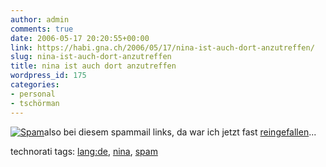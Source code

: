 ```yaml
---
author: admin
comments: true
date: 2006-05-17 20:20:55+00:00
link: https://habi.gna.ch/2006/05/17/nina-ist-auch-dort-anzutreffen/
slug: nina-ist-auch-dort-anzutreffen
title: nina ist auch dort anzutreffen
wordpress_id: 175
categories:
- personal
- tschörman
---
```



[![Spam](https://habi.gna.ch/blog/images/spam-tm.jpg)](https://habi.gna.ch/blog/images/spam.jpg)also bei diesem spammail links, da war ich jetzt fast [reingefallen](https://flickr.com/photos/habi/tags/nina/)...





technorati tags: [lang:de](http://www.technorati.com/tag/lang:de), [nina](http://www.technorati.com/tag/nina), [spam](http://www.technorati.com/tag/spam)
